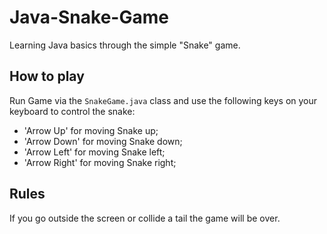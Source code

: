 # Java-Snake-Game
Learning Java basics through the simple "Snake" game. 

## How to play
Run Game via the `SnakeGame.java` class and use the following keys on your keyboard to control the snake:
- 'Arrow Up' for moving Snake up;
- 'Arrow Down' for moving Snake down;
- 'Arrow Left' for moving Snake left;
- 'Arrow Right' for moving Snake right;

## Rules
If you go outside the screen or collide a tail the game will be over.
